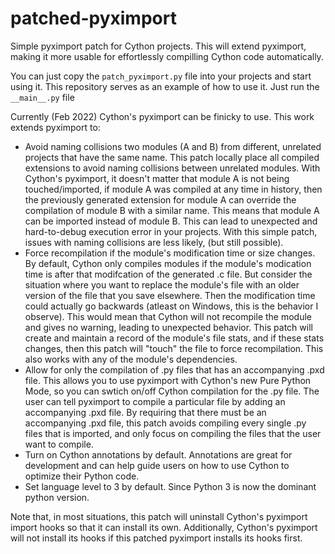 # patched-pyximport
Simple pyximport patch for Cython projects. This will extend pyximport, making it more usable for effortlessly compilling Cython code automatically.

You can just copy the `patch_pyximport.py` file into your projects and start using it. This repository serves as an example of how to use it. Just run the `__main__.py`  file

Currently (Feb 2022) Cython's pyximport can be finicky to use. This work extends pyximport to:
- Avoid naming collisions two modules (A and B) from different, unrelated projects that have the same name. This patch locally place all compiled extensions to avoid naming collisions between unrelated modules. With Cython's pyximport, it doesn't matter that module A is not being touched/imported, if module A was compiled at any time in history, then the previously generated extension for module A can override the compilation of module B with a similar name. This means that module A can be imported instead of module B. This can lead to unexpected and hard-to-debug execution error in your projects. With this simple patch, issues with naming collisions are less likely, (but still possible).
- Force recompilation if the module's modification time or size changes. By default, Cython only compiles modules if the module's modication time is after that modifcation of the generated .c file. But consider the situation where you want to replace the module's file with an older version of the file that you save elsewhere. Then the modification time could actually go backwards (atleast on Windows, this is the behavior I observe). This would mean that Cython will not recompile the module and gives no warning, leading to unexpected behavior. This patch will create and maintain a record of the module's file stats, and if these stats changes, then this patch will "touch" the file to force recompilation. This also works with any of the module's dependencies.
- Allow for only the compilation of .py files that has an accompanying .pxd file. This allows you to use pyximport with Cython's new Pure Python Mode, so you can swtich on/off Cython compilation for the .py file. The user can tell pyximport to compile a particular file by adding an accompanying .pxd file. By requiring that there must be an accompanying .pxd file, this patch avoids compiling every single .py files that is imported, and only focus on compiling the files that the user want to compile. 
- Turn on Cython annotations by default. Annotations are great for development and can help guide users on how to use Cython to optimize their Python code.
- Set language level to 3 by default. Since Python 3 is now the dominant python version.


Note that, in most situations, this patch will uninstall Cython's pyximport import hooks so that it can install its own. Additionally, Cython's pyximport will not install its hooks if this patched pyximport installs its hooks first.
